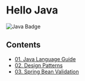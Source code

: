 # Hello Java

![Java Badge](https://badgen.net/badge/Language/java/F18233)

## Contents

- [01. Java Language Guide](https://github.com/jayden-lee/hello-java/tree/master/01.%20Java%20Language%20Guide)
- [02. Design Patterns](https://github.com/jayden-lee/hello-java/tree/master/02.%20Design%20Patterns)
- [03. Spring Bean Validation](https://github.com/jayden-lee/hello-java/tree/master/03.%20Spring%20Bean%20Validation)
